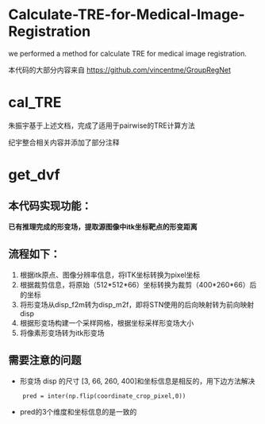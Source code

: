 # Calculate-TRE-for-Medical-Image-Registration

we performed a method for calculate TRE for medical image registration.

本代码的大部分内容来自 https://github.com/vincentme/GroupRegNet

# cal_TRE

朱振宇基于上述文档，完成了适用于pairwise的TRE计算方法

纪宇整合相关内容并添加了部分注释

# get_dvf

## 本代码实现功能：

**已有推理完成的形变场，提取源图像中itk坐标靶点的形变距离**

## 流程如下：

1. 根据itk原点、图像分辨率信息，将ITK坐标转换为pixel坐标
2. 根据裁剪信息，将原始（512\*512\*66）坐标转换为裁剪（400\*260\*66）后的坐标
3. 将形变场从disp_f2m转为disp_m2f，即将STN使用的后向映射转为前向映射disp
4. 根据形变场构建一个采样网格，根据坐标采样形变场大小
5. 将像素形变场转为itk形变场

## 需要注意的问题

- 形变场 disp 的尺寸 [3, 66, 260, 400]和坐标信息是相反的，用下边方法解决

```
    pred = inter(np.flip(coordinate_crop_pixel,0))
```

- pred的3个维度和坐标信息的是一致的

